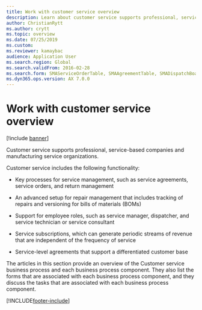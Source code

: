 ```yaml
---
title: Work with customer service overview 
description: Learn about customer service supports professional, service-based companies and manufacturing service organizations, including customer service functionality.
author: ChristianRytt
ms.author: crytt
ms.topic: overview
ms.date: 07/25/2019
ms.custom:
ms.reviewer: kamaybac
audience: Application User
ms.search.region: Global
ms.search.validFrom: 2016-02-28
ms.search.form: SMAServiceOrderTable, SMAAgreementTable, SMADispatchBoard
ms.dyn365.ops.version: AX 7.0.0
---
```



# Work with customer service overview

[!include [banner](../includes/banner.md)]


Customer service supports professional, service-based companies and manufacturing service organizations.

Customer service includes the following functionality:

  - Key processes for service management, such as service agreements, service orders, and return management

  - An advanced setup for repair management that includes tracking of repairs and versioning for bills of materials (BOMs)

  - Support for employee roles, such as service manager, dispatcher, and service technician or service consultant

  - Service subscriptions, which can generate periodic streams of revenue that are independent of the frequency of service

  - Service-level agreements that support a differentiated customer base

The articles in this section provide an overview of the Customer service business process and each business process component. They also list the forms that are associated with each business process component, and they discuss the tasks that are associated with each business process component.






[!INCLUDE[footer-include](../../includes/footer-banner.md)]